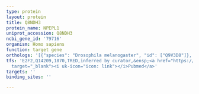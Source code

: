 ```yaml
---
type: protein
layout: protein
title: Q8NDH3
protein_name: NPEPL1
uniprot_accession: Q8NDH3
ncbi_gene_id: '79716'
organism: Homo sapiens
function: target gene
orthologs: '[{"species": "Drosophila melanogaster", "id": ["Q9V3D8"]}, {"species": "Caenorhabditis elegans", "id": ["P34629"]}, {"species": "Mus musculus", "id": ["Q6NSR8"]}, {"species": "Rattus norvegicus", "id": ["D4A3E2"]}]'
tfs: 'E2F2,Q14209,1870,TRED,inferred by curator,&ensp;<a href="https://www.ncbi.nlm.nih.gov/pubmed/?term=17202159%5Buid%5D"
  target="_blank"><i uk-icon="icon: link"></i>Pubmed</a>'
targets: ''
binding_sites: ''

---
```

